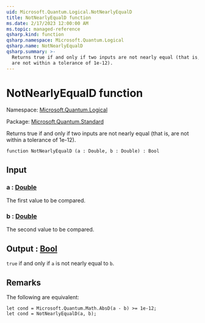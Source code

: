 ```yaml
---
uid: Microsoft.Quantum.Logical.NotNearlyEqualD
title: NotNearlyEqualD function
ms.date: 2/17/2023 12:00:00 AM
ms.topic: managed-reference
qsharp.kind: function
qsharp.namespace: Microsoft.Quantum.Logical
qsharp.name: NotNearlyEqualD
qsharp.summary: >-
  Returns true if and only if two inputs are not nearly equal (that is,
  are not within a tolerance of 1e-12).
---
```


# NotNearlyEqualD function

Namespace: [Microsoft.Quantum.Logical](xref:Microsoft.Quantum.Logical)

Package: [Microsoft.Quantum.Standard](https://nuget.org/packages/Microsoft.Quantum.Standard)


Returns true if and only if two inputs are not nearly equal (that is,are not within a tolerance of 1e-12).

```qsharp
function NotNearlyEqualD (a : Double, b : Double) : Bool
```


## Input

### a : [Double](xref:microsoft.quantum.qsharp.valueliterals#double-literals)

The first value to be compared.


### b : [Double](xref:microsoft.quantum.qsharp.valueliterals#double-literals)

The second value to be compared.



## Output : [Bool](xref:microsoft.quantum.qsharp.valueliterals#bool-literals)

`true` if and only if `a` is not nearly equal to `b`.

## Remarks

The following are equivalent:```qsharplet cond = Microsoft.Quantum.Math.AbsD(a - b) >= 1e-12;let cond = NotNearlyEqualD(a, b);```